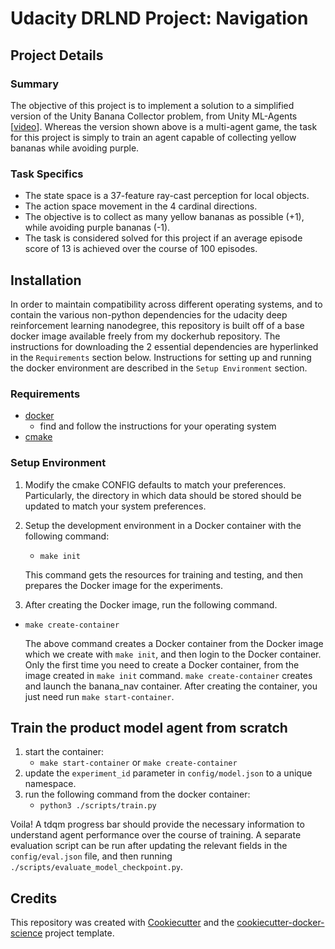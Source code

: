# Udacity DRLND Project: Navigation

## Project Details
### Summary
The objective of this project is to implement a solution to a simplified version of the Unity 
Banana Collector problem, from Unity ML-Agents [[video](https://www.youtube.com/watch?v=heVMs3t9qSk&feature=youtu.be)]. 
Whereas the version shown above is a multi-agent game, the task for this project is simply to train 
an agent capable of collecting yellow bananas while avoiding purple.  
### Task Specifics
* The state space is a 37-feature ray-cast perception for local objects.  
* The action space movement in the 4 cardinal directions.  
* The objective is to collect as many yellow bananas as possible (+1), while avoiding purple bananas (-1). 
* The task is considered solved for this project if an average episode score of 13 is achieved over
the course of 100 episodes.  


## Installation
In order to maintain compatibility across different operating systems, and to contain the various 
non-python dependencies for the udacity deep reinforcement learning nanodegree, this repository 
is built off of a base docker image available freely from my dockerhub repository.  The 
instructions for downloading the 2 essential dependencies are hyperlinked in the `Requirements` 
section below.  Instructions for setting up and running the docker environment are described in the 
`Setup Environment` section.    

### Requirements 
* [docker](https://docs.docker.com/install/)  
    - find and follow the instructions for your operating system
* [cmake](https://cmake.org/install/)

### Setup Environment

1. Modify the cmake CONFIG defaults to match your preferences.  Particularly, the directory in 
which data should be stored should be updated to match your system preferences.   
2. Setup the development environment in a Docker container with the following command:
    - `make init`
    
    This command gets the resources for training and testing, and then prepares the Docker image for the experiments.
3. After creating the Docker image, run the following command.

- `make create-container`

    The above command creates a Docker container from the Docker image which we create with `make init`, and then
login to the Docker container.  Only the first time you need to create a Docker container, from the image created in `make init` command.
`make create-container` creates and launch the banana_nav container.
After creating the container, you just need run `make start-container`.

## Train the product model agent from scratch 
1. start the container:
    * `make start-container` or `make create-container`
2. update the `experiment_id` parameter in `config/model.json` to a unique namespace.
3. run the following command from the docker container: 
    * `python3 ./scripts/train.py`

Voila! A tdqm progress bar should provide the necessary information to understand agent performance 
over the course of training.  A separate evaluation script can be run after updating the 
relevant fields in the `config/eval.json` file, and then running 
`./scripts/evaluate_model_checkpoint.py`.      


## Credits

This repository was created with [Cookiecutter](https://github.com/audreyr/cookiecutter) and the [cookiecutter-docker-science](https://docker-science.github.io/) project template.
